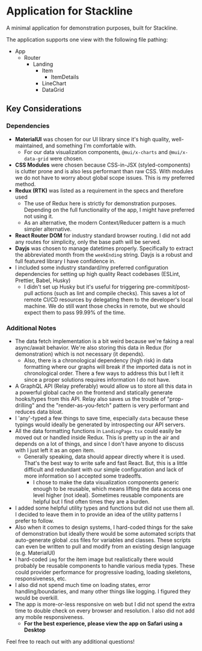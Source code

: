# Application for Stackline

A minimal application for demonstration purposes, built for Stackline.

The application supports one view with the following file pathing:

- App
  - Router
    - Landing
      - Item
        - ItemDetails
      - LineChart
      - DataGrid

## Key Considerations

### Dependencies

- **MaterialUI** was chosen for our UI library since it's high quality, well-maintained, and something I'm comfortable with.
  - For our data visualization components, `@mui/x-charts` and `@mui/x-data-grid` were chosen.
- **CSS Modules** were chosen because CSS-in-JSX (styled-components) is clutter prone and is also less performant than raw CSS. With modules we do not have to worry about global scope issues. This is my preferred method.
- **Redux (RTK)** was listed as a requirement in the specs and therefore used
  - The use of Redux here is strictly for demonstration purposes. Depending on the full functionality of the app, I might have preferred not using it.
  - As an alternative, the modern Context/Reducer pattern is a much simpler alternative.
- **React Router DOM** for industry standard browser routing. I did not add any routes for simplicity, only the base path will be served.
- **Dayjs** was chosen to manage datetimes properly. Specifically to extract the abbreviated month from the `weekEnding` string. Dayjs is a robust and full featured library I have confidence in.
- I included some industry standard/my preferred configuration dependencies for setting up high quality React codebases (ESLint, Prettier, Babel, Husky)
  - I didn't set up Husky but it's useful for triggering pre-commit/post-pull actions (such as lint and compile checks). This saves a lot of remote CI/CD resources by delegating them to the developer's local machine. We do still want those checks in remote, but we should expect them to pass 99.99% of the time.

### Additional Notes

- The data fetch implementation is a bit weird because we're faking a real async/await behavior. We're also storing this data in Redux (for demonstration) which is not necessary (it depends).
  - Also, there is a chronological dependency (high risk) in data formatting where our graphs will break if the imported data is not in chronological order. There a few ways to address this but I left it since a proper solutions requires information I do not have.
- A GraphQL API (Relay preferably) would allow us to store all this data in a powerful global cache on the frontend and statically generate hooks/types from this API. Relay also saves us the trouble of "prop-drilling" and the "render-as-you-fetch" pattern is very performant and reduces data bloat.
- I 'any'-typed a few things to save time, especially `data` because these typings would ideally be generated by introspecting our API servers.
- All the data formatting functions in `LandingPage.tsx` could easily be moved out or handled inside Redux. This is pretty up in the air and depends on a lot of things, and since I don't have anyone to discuss with I just left it as an open item.
  - Generally speaking, data should appear directly where it is used. That's the best way to write safe and fast React. But, this is a little difficult and redundant with our simple configuration and lack of more information so I accepted some tradeoffs.
    - I chose to make the data visualization components generic enough to be reusable, which means lifting the data access one level higher (not ideal). Sometimes reusable components are helpful but I find often times they are a burden.
- I added some helpful utility types and functions but did not use them all. I decided to leave them in to provide an idea of the utility patterns I prefer to follow.
- Also when it comes to design systems, I hard-coded things for the sake of demonstration but ideally there would be some automated scripts that auto-generate global .css files for variables and classes. These scripts can even be written to pull and modify from an existing design language (e.g. MaterialUI)
- I hard-coded `img` for the item image but realistically there would probably be reusable components to handle various media types. These could provider performance for progressive loading, loading skeletons, responsiveness, etc.
- I also did not spend much time on loading states, error handling/boundaries, and many other things like logging. I figured they would be overkill.
- The app is more-or-less responsive on web but I did not spend the extra time to double check on every browser and resolution. I also did not add any mobile responsiveness.
  - **For the best experience, please view the app on Safari using a Desktop**

Feel free to reach out with any additional questions!
